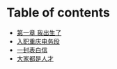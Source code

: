 # Table of contents

* [第一章 我出生了](README.md)
* [入职重庆电务段](lets-go-to-chongqing.md)
* [一封表白信](a-stupid-email.md)
* [大家都是人才](da-jia-du-shi-ren-cai.md)


